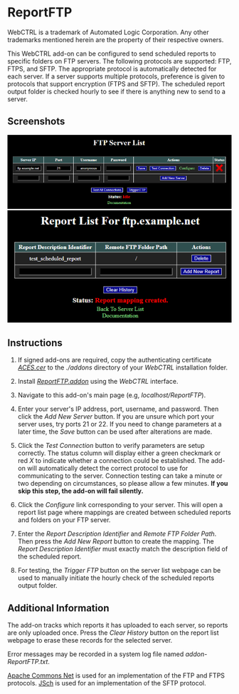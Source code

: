 # ReportFTP

WebCTRL is a trademark of Automated Logic Corporation. Any other trademarks mentioned herein are the property of their respective owners.

This WebCTRL add-on can be configured to send scheduled reports to specific folders on FTP servers. The following protocols are supported: FTP, FTPS, and SFTP. The appropriate protocol is automatically detected for each server. If a server supports multiple protocols, preference is given to protocols that support encryption (FTPS and SFTP). The scheduled report output folder is checked hourly to see if there is anything new to send to a server.

## Screenshots

![](images/server_list.png)
![](images/report_list.png)

## Instructions

1. If signed add-ons are required, copy the authenticating certificate [*ACES.cer*](https://github.com/automatic-controls/addon-dev-script/blob/main/ACES.cer?raw=true) to the *./addons* directory of your *WebCTRL* installation folder.

1. Install [*ReportFTP.addon*](https://github.com/automatic-controls/report-ftp-addon/releases/latest/download/ReportFTP.addon) using the *WebCTRL* interface.

1. Navigate to this add-on's main page (e.g, *localhost/ReportFTP*).

1. Enter your server's IP address, port, username, and password. Then click the *Add New Server* button. If you are unsure which port your server uses, try ports 21 or 22. If you need to change parameters at a later time, the *Save* button can be used after alterations are made.

1. Click the *Test Connection* button to verify parameters are setup correctly. The status column will display either a green checkmark or red *X* to indicate whether a connection could be established. The add-on will automatically detect the correct protocol to use for communicating to the server. Connection testing can take a minute or two depending on circumstances, so please allow a few minutes. **If you skip this step, the add-on will fail silently.**

1. Click the *Configure* link corresponding to your server. This will open a report list page where mappings are created between scheduled reports and folders on your FTP server.

1. Enter the *Report Description Identifier* and *Remote FTP Folder Path*. Then press the *Add New Report* button to create the mapping. The *Report Description Identifier* must exactly match the description field of the scheduled report.

1. For testing, the *Trigger FTP* button on the server list webpage can be used to manually initiate the hourly check of the scheduled reports output folder.

## Additional Information

The add-on tracks which reports it has uploaded to each server, so reports are only uploaded once. Press the *Clear History* button on the report list webpage to erase these records for the selected server.

Error messages may be recorded in a system log file named *addon-ReportFTP.txt*.

[Apache Commons Net](https://commons.apache.org/proper/commons-net/) is used for an implementation of the FTP and FTPS protocols. [JSch](http://www.jcraft.com/jsch/) is used for an implementation of the SFTP protocol.